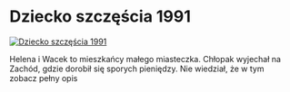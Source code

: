 Dziecko szczęścia 1991 
=============
[![Dziecko szczęścia 1991 ](http://vidos.pl/images/player.gif)](http://vidos.pl/dziecko-szczescia-1991)

 Helena i Wacek to mieszkańcy małego miasteczka. Chłopak wyjechał na Zachód, gdzie dorobił się sporych pieniędzy. Nie wiedział, że w tym zobacz pełny opis
